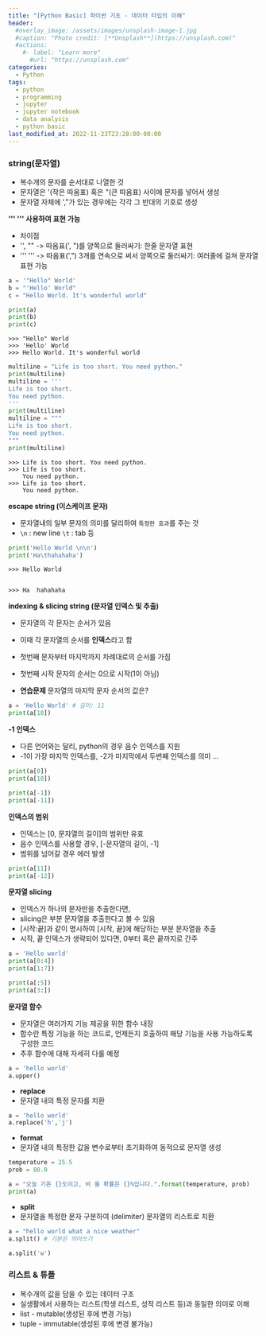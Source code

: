 ```yaml
---
title: "[Python Basic] 파이썬 기초 - 데이터 타입의 이해"
header:
  #overlay_image: /assets/images/unsplash-image-1.jpg
  #caption: "Photo credit: [**Unsplash**](https://unsplash.com)"
  #actions:
    #- label: "Learn more"
      #url: "https://unsplash.com"
categories:
  - Python
tags:
  - python
  - programming
  - jupyter
  - jupyter notebook
  - data analysis
  - python basic
last_modified_at: 2022-11-23T23:28:00-00:00
---
```


### string(문자열)
- 복수개의 문자를 순서대로 나열한 것
- 문자열은 '(작은 따옴표) 혹은 "(큰 따옴표) 사이에 문자를 넣어서 생성
- 문자열 자체에 ',"가 있는 경우에는 각각 그 반대의 기호로 생성

**''' ''' 사용하여 표현 가능**
- 차이점
 - '', "" -> 따옴표(', ")를 양쪽으로 둘러싸기: 한줄 문자열 표현
 - ''' ''' -> 따옴표(',") 3개를 연속으로 써서 양쪽으로 둘러싸기: 여러줄에 걸쳐 문자열 표현 가능
   
```python
a = '"Hello" World'
b = "'Hello' World"
c = "Hello World. It's wonderful world"

print(a)
print(b)
print(c)
```
```
>>> "Hello" World
>>> 'Hello' World
>>> Hello World. It's wonderful world
```   

```python
multiline = "Life is too short. You need python."
print(multiline)
multiline = '''
Life is too short.
You need python.
'''
print(multiline)
multiline = """
Life is too short.
You need python.
"""
print(multiline)

```   
```
>>> Life is too short. You need python.
>>> Life is too short.
    You need python.
>>> Life is too short.
    You need python.
```   
   

**escape string (이스케이프 문자)**   
* 문자열내의 일부 문자의 의미를 달리하여 `특정한 효과`를 주는 것
* `\n` : new line `\t` : tab 등   

```python
print('Hello World \n\n')
print('Ha\thahahaha')
```
```
>>> Hello World


>>> Ha	hahahaha
```      

**indexing & slicing string (문자열 인덱스 및 추출)**
* 문자열의 각 문자는 순서가 있음
* 이때 각 문자열의 순서를 **인덱스**라고 함
* 첫번째 문자부터 마지막까지 차례대로의 순서를 가짐
* 첫번째 시작 문자의 순서는 0으로 시작(1이 아님)
   
   
* **연습문제** 문자열의 마지막 문자 순서의 값은?   
```python
a = 'Hello World' # 길이: 11
print(a[10])
```

**-1 인덱스**
* 다른 언어와는 달리, python의 경우 음수 인덱스를 지원
* -1이 가장 마지막 인덱스를, -2가 마지막에서 두번째 인덱스를 의미 ...

```python
print(a[0])
print(a[10])

print(a[-1])
print(a[-11])
```   

**인덱스의 범위**
* 인덱스는 [0, 문자열의 길이]의 범위만 유효
* 음수 인덱스를 사용할 경우, [-문자열의 길이, -1]
* 범위를 넘어갈 경우 에러 발생
      
```python
print(a[11])
print(a[-12])
```

**문자열 slicing**
* 인덱스가 하나의 문자만을 추출한다면,
* slicing은 부분 문자열을 추출한다고 볼 수 있음
* [시작:끝]과 같이 명시하여 [시작, 끝]에 해당하는 부분 문자열을 추출
* 시작, 끝 인덱스가 생략되어 있다면, 0부터 혹은 끝까지로 간주
   
   
```python
a = 'Hello world'
print(a[0:4])
print(a[1:7])

print(a[:5])
print(a[3:])
``` 
   
**문자열 함수** 
* 문자열은 여러가지 기능 제공을 위한 함수 내장
* 함수란 특정 기능을 하는 코드로, 언제든지 호출하여 해당 기능을 사용 가능하도록 구성한 코드
* 추후 함수에 대해 자세히 다룰 예정
```python
a = 'hello world'
a.upper()
```

* **replace**
 * 문자열 내의 특정 문자를 치환
    
```python
a = 'hello world'
a.replace('h','j')
```   

* **format**
 * 문자열 내의 특정한 값을 변수로부터 초기화하여 동적으로 문자열 생성 
    
```python
temperature = 25.5
prob = 80.0

a = "오늘 기온 {}도이고, 비 올 확률은 {}%입니다.".format(temperature, prob)
print(a)
```

   
* **split**
 * 문자열을 특정한 문자 구분하여 (delimiter) 문자열의 리스트로 치환
   
```python
a = "hello world what a nice weather"
a.split() # 기본은 띄어쓰기
```   
```python
a.split('w')
```


### 리스트 & 튜플
* 복수개의 값을 담을 수 있는 데이터 구조
* 실생활에서 사용하는 리스트(학생 리스트, 성적 리스트 등)과 동일한 의미로 이해
* list - mutable(생성된 후에 변경 가능)
* tuple - immutable(생성된 후에 변경 불가능)